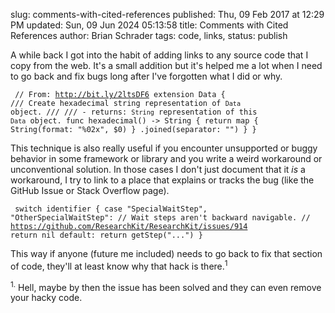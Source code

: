 slug: comments-with-cited-references
published: Thu, 09 Feb 2017 at 12:29 PM
updated: Sun, 09 Jun 2024 05:13:58 
title: Comments with Cited References
author: Brian Schrader
tags: code, links,
status: publish

A while back I got into the habit of adding links to any source code that I copy from the web. It's a small addition but it's helped me a lot when I need to go back and fix bugs long after I've forgotten what I did or why.

<code class="swift"><pre>
// From: http://bit.ly/2ltsDF6
extension Data {
    /// Create hexadecimal string representation of `Data` object.
    ///
    /// - returns: `String` representation of this `Data` object.
    func hexadecimal() -> String {
        return map { String(format: "%02x", $0) }
            .joined(separator: "")
    }
}
</pre></code>

This technique is also really useful if you encounter unsupported or buggy behavior in some framework or library and you write a weird workaround or unconventional solution. In those cases I don't just document that it *is* a workaround, I try to link to a place that explains or tracks the bug (like the GitHub Issue or Stack Overflow page).

<code class="swift"><pre>
switch identifier {
case "SpecialWaitStep", "OtherSpecialWaitStep":
    // Wait steps aren't backward navigable.
    // https://github.com/ResearchKit/ResearchKit/issues/914
    return nil
default:
    return getStep("...")
}
</pre></code>

This way if anyone (future me included) needs to go back to fix that section of code, they'll at least know why that hack is there.<sup>1</sup>

<div class="footnote">
<sup>1.</sup> Hell, maybe by then the issue has been solved and they can even remove your hacky code.
</div>

<!-- Begin Syntax Stylesheet -->
<link rel="stylesheet" href="/bin/highlight.default.min.css">
<script src="/bin/highlight.min.js"></script>
<script>hljs.initHighlightingOnLoad();</script>
